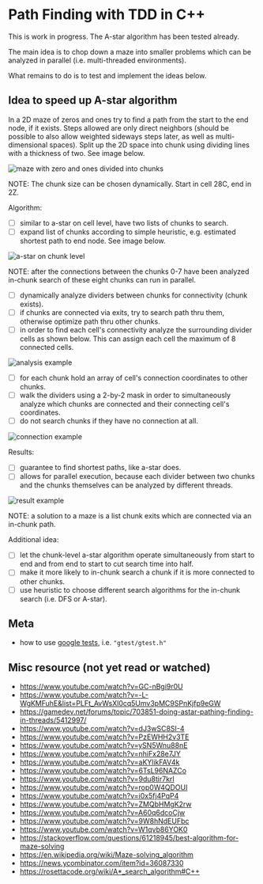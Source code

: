
# Path Finding with TDD in C++

This is work in progress. The A-star algorithm has been tested already.

The main idea is to chop down a maze into smaller problems which can be analyzed
in parallel (i.e. multi-threaded environments).

What remains to do is to test and implement the ideas below.

## Idea to speed up A-star algorithm

In a 2D maze of zeros and ones try to find a path from the start to the end
node, if it exists. Steps allowed are only direct neighbors (should be possible
to also allow weighted sideways steps later, as well as multi-dimensional
spaces). Split up the 2D space into chunk using dividing lines with a thickness
of two. See image below.

![maze with zero and ones divided into chunks](./info/idea_00.png)

NOTE: The chunk size can be chosen dynamically. Start in cell 28C, end in 2Z.

Algorithm:

 - [ ] similar to a-star on cell level, have two lists of chunks to search.
 - [ ] expand list of chunks according to simple heuristic, e.g. estimated
       shortest path to end node. See image below.

![a-star on chunk level](./info/idea_03.png)

NOTE: after the connections between the chunks 0-7 have been analyzed in-chunk
search of these eight chunks can run in parallel.

 - [ ] dynamically analyze dividers between chunks for connectivity (chunk
       exists).
 - [ ] if chunks are connected via exits, try to search path thru them, 
       otherwise optimize path thru other chunks.
 - [ ] in order to find each cell's connectivity analyze the surrounding divider
       cells as shown below. This can assign each cell the maximum of 8
       connected cells.

![analysis example](./info/idea_01.png)

 - [ ] for each chunk hold an array of cell's connection coordinates to other
       chunks.
 - [ ] walk the dividers using a 2-by-2 mask in order to simultaneously analyze
       which chunks are connected and their connecting cell's coordinates.
 - [ ] do not search chunks if they have no connection at all.

![connection example](./info/idea_02.png)

Results:

 - [ ] guarantee to find shortest paths, like a-star does.
 - [ ] allows for parallel execution, because each divider between two chunks
       and the chunks themselves can be analyzed by different threads.

![result example](./info/idea_04.png)

NOTE: a solution to a maze is a list chunk exits which are connected via an
in-chunk path.

Additional idea:

 - [ ] let the chunk-level a-star algorithm operate simultaneously from start to
       end and from end to start to cut search time into half.
 - [ ] make it more likely to in-chunk search a chunk if it is more connected to
       other chunks.
 - [ ] use heuristic to choose different search algorithms for the in-chunk
       search (i.e. DFS or A-star).

## Meta
 
 - how to use [google tests](https://github.com/google/googletest/blob/main/googletest/samples/sample1_unittest.cc), i.e. `"gtest/gtest.h"`

## Misc resource (not yet read or watched)

 - https://www.youtube.com/watch?v=GC-nBgi9r0U
 - https://www.youtube.com/watch?v=-L-WgKMFuhE&list=PLFt_AvWsXl0cq5Umv3pMC9SPnKjfp9eGW
 - https://gamedev.net/forums/topic/703851-doing-astar-pathing-finding-in-threads/5412997/
 - https://www.youtube.com/watch?v=dJ3wSC8SI-4
 - https://www.youtube.com/watch?v=PzEWHH2v3TE
 - https://www.youtube.com/watch?v=ySN5Wnu88nE
 - https://www.youtube.com/watch?v=nhiFx28e7JY
 - https://www.youtube.com/watch?v=aKYlikFAV4k
 - https://www.youtube.com/watch?v=6TsL96NAZCo
 - https://www.youtube.com/watch?v=9du8tir7krI
 - https://www.youtube.com/watch?v=rop0W4QDOUI
 - https://www.youtube.com/watch?v=i0x5fj4PqP4
 - https://www.youtube.com/watch?v=ZMQbHMgK2rw
 - https://www.youtube.com/watch?v=A60q6dcoCjw
 - https://www.youtube.com/watch?v=9W8hNdEUFbc
 - https://www.youtube.com/watch?v=W1qvb86YOK0
 - https://stackoverflow.com/questions/61218945/best-algorithm-for-maze-solving
 - https://en.wikipedia.org/wiki/Maze-solving_algorithm
 - https://news.ycombinator.com/item?id=36087330
 - https://rosettacode.org/wiki/A*_search_algorithm#C++

